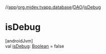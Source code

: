 //[app](../../../index.md)/[org.mjdev.tvapp.database](../index.md)/[DAO](index.md)/[isDebug](is-debug.md)

# isDebug

[androidJvm]\
val [isDebug](is-debug.md): [Boolean](https://kotlinlang.org/api/latest/jvm/stdlib/kotlin/-boolean/index.html) = false
